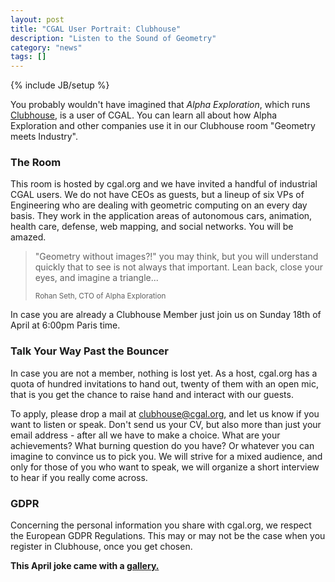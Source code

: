 ```yaml
---
layout: post
title: "CGAL User Portrait: Clubhouse"
description: "Listen to the Sound of Geometry"
category: "news"
tags: []
---
```

{% include JB/setup %}

<p>You probably wouldn't have imagined that <em>Alpha Exploration</em>, which runs
<a href="https://apps.apple.com/us/app/id1503133294">Clubhouse</a>, is a user of CGAL.
You can learn all about how Alpha Exploration and other companies use it in our
Clubhouse room "Geometry meets Industry".</p>


<h3>The Room</h3>

<p>This room is hosted by cgal.org and we have invited a handful of industrial CGAL users.
We do not have CEOs as guests, but a lineup of six VPs of Engineering who are dealing with geometric
computing on an every day basis. They work in the application areas of autonomous cars,
animation, health care, defense, web mapping, and social networks. You will be amazed.</p>

<blockquote>
<p>"Geometry without images?!" you may think, but you will understand quickly that to see
is not always that important. Lean back, close your eyes, and imagine a triangle...</p>
 <p><small>Rohan Seth, CTO of Alpha Exploration</small></p>
</blockquote>

<p>In case you are already a Clubhouse Member just join us on Sunday 18th of April at 6:00pm Paris time.</p>


<h3>Talk Your Way Past the Bouncer</h3>

<p>In case you are not a member, nothing is lost yet.   As a host, cgal.org has a quota
of hundred invitations to hand out, twenty of them with an open mic, that is you get the chance
to raise hand and interact with our guests.</p>

<p>To apply, please drop a mail at
<a href="mailto:clubhouse@cgal.org?subject=Please%20let%20me%20in">clubhouse@cgal.org</a>,
and let us know if you want to listen or speak.
Don't send us your CV, but also more than just your email address - after all we have to make a
choice. What are your achievements? What burning question do you have? Or whatever you can imagine
to convince us to pick you. We will strive for a mixed audience, and only for those of you  who want to speak,
we will organize a short interview to hear if you really come across.</p>

<h3>GDPR</h3>

<p>Concerning the personal information you share with cgal.org, we respect the European GDPR
Regulations. This may or may not be the case when you register in Clubhouse, once you get chosen.</p>


<p><b>This April joke came with a <a href="{{ site.baseurl }}/April21/index.html">gallery.</a></b></p>
